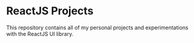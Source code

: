 # ReactJS Projects
This repository contains all of my personal projects and experimentations with the ReactJS UI library.